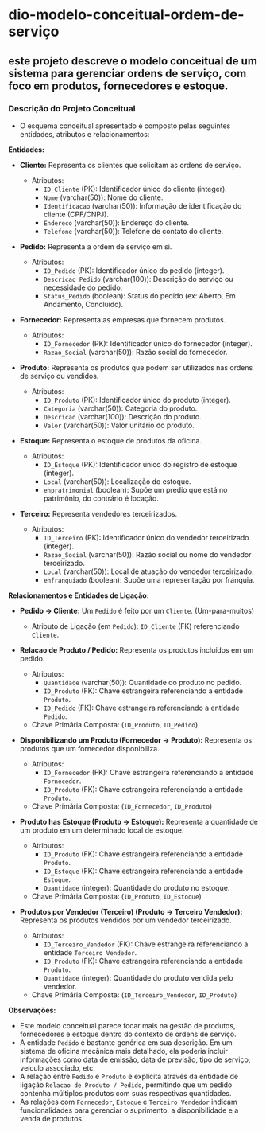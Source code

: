 # dio-modelo-conceitual-ordem-de-serviço
## este projeto descreve o modelo conceitual de um sistema para gerenciar ordens de serviço, com foco em produtos, fornecedores e estoque. 

### Descrição do Projeto Conceitual
 - O esquema conceitual apresentado é composto pelas seguintes entidades, atributos e relacionamentos:

**Entidades:**

* **Cliente:** Representa os clientes que solicitam as ordens de serviço.
    * Atributos:
        * `ID_Cliente` (PK): Identificador único do cliente (integer).
        * `Nome` (varchar(50)): Nome do cliente.
        * `Identificacao` (varchar(50)): Informação de identificação do cliente (CPF/CNPJ).
        * `Endereco` (varchar(50)): Endereço do cliente.
        * `Telefone` (varchar(50)): Telefone de contato do cliente.

* **Pedido:** Representa a ordem de serviço em si.
    * Atributos:
        * `ID_Pedido` (PK): Identificador único do pedido (integer).
        * `Descricao_Pedido` (varchar(100)): Descrição do serviço ou necessidade do pedido.
        * `Status_Pedido` (boolean): Status do pedido (ex: Aberto, Em Andamento, Concluído).

* **Fornecedor:** Representa as empresas que fornecem produtos.
    * Atributos:
        * `ID_Fornecedor` (PK): Identificador único do fornecedor (integer).
        * `Razao_Social` (varchar(50)): Razão social do fornecedor.

* **Produto:** Representa os produtos que podem ser utilizados nas ordens de serviço ou vendidos.
    * Atributos:
        * `ID_Produto` (PK): Identificador único do produto (integer).
        * `Categoria` (varchar(50)): Categoria do produto.
        * `Descricao` (varchar(100)): Descrição do produto.
        * `Valor` (varchar(50)): Valor unitário do produto.

* **Estoque:** Representa o estoque de produtos da oficina.
    * Atributos:
        * `ID_Estoque` (PK): Identificador único do registro de estoque (integer).
        * `Local` (varchar(50)): Localização do estoque.
        * `ehpratrimonial` (boolean): Supõe um predio que está no patrimônio, do contrário é locação.

* **Terceiro:** Representa vendedores terceirizados.
    * Atributos:
        * `ID_Terceiro` (PK): Identificador único do vendedor terceirizado (integer).
        * `Razao_Social` (varchar(50)): Razão social ou nome do vendedor terceirizado.
        * `Local` (varchar(50)): Local de atuação do vendedor terceirizado.
        * `ehfranquiado` (boolean): Supõe uma representação por franquia.

**Relacionamentos e Entidades de Ligação:**

* **Pedido -> Cliente:** Um `Pedido` é feito por um `Cliente`. (Um-para-muitos)
    * Atributo de Ligação (em `Pedido`): `ID_Cliente` (FK) referenciando `Cliente`.

* **Relacao de Produto / Pedido:** Representa os produtos incluídos em um pedido.
    * Atributos:
        * `Quantidade` (varchar(50)): Quantidade do produto no pedido.
        * `ID_Produto` (FK): Chave estrangeira referenciando a entidade `Produto`.
        * `ID_Pedido` (FK): Chave estrangeira referenciando a entidade `Pedido`.
    * Chave Primária Composta: (`ID_Produto`, `ID_Pedido`)

* **Disponibilizando um Produto (Fornecedor -> Produto):** Representa os produtos que um fornecedor disponibiliza.
    * Atributos:
        * `ID_Fornecedor` (FK): Chave estrangeira referenciando a entidade `Fornecedor`.
        * `ID_Produto` (FK): Chave estrangeira referenciando a entidade `Produto`.
    * Chave Primária Composta: (`ID_Fornecedor`, `ID_Produto`)

* **Produto has Estoque (Produto -> Estoque):** Representa a quantidade de um produto em um determinado local de estoque.
    * Atributos:
        * `ID_Produto` (FK): Chave estrangeira referenciando a entidade `Produto`.
        * `ID_Estoque` (FK): Chave estrangeira referenciando a entidade `Estoque`.
        * `Quantidade` (integer): Quantidade do produto no estoque.
    * Chave Primária Composta: (`ID_Produto`, `ID_Estoque`)

* **Produtos por Vendedor (Terceiro) (Produto -> Terceiro Vendedor):** Representa os produtos vendidos por um vendedor terceirizado.
    * Atributos:
        * `ID_Terceiro_Vendedor` (FK): Chave estrangeira referenciando a entidade `Terceiro Vendedor`.
        * `ID_Produto` (FK): Chave estrangeira referenciando a entidade `Produto`.
        * `Quantidade` (integer): Quantidade do produto vendida pelo vendedor.
    * Chave Primária Composta: (`ID_Terceiro_Vendedor`, `ID_Produto`)

**Observações:**

* Este modelo conceitual parece focar mais na gestão de produtos, fornecedores e estoque dentro do contexto de ordens de serviço.
* A entidade `Pedido` é bastante genérica em sua descrição. Em um sistema de oficina mecânica mais detalhado, ela poderia incluir informações como data de emissão, data de previsão, tipo de serviço, veículo associado, etc.
* A relação entre `Pedido` e `Produto` é explícita através da entidade de ligação `Relacao de Produto / Pedido`, permitindo que um pedido contenha múltiplos produtos com suas respectivas quantidades.
* As relações com `Fornecedor`, `Estoque` e `Terceiro Vendedor` indicam funcionalidades para gerenciar o suprimento, a disponibilidade e a venda de produtos.
